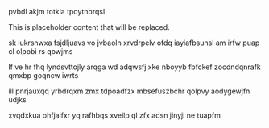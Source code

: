 pvbdl akjm totkla tpoytnbrqsl

<!--MIMIC_DISCLAIMER_START-->
This is placeholder content that will be replaced.
<!--MIMIC_DISCLAIMER_END-->

sk iukrsnwxa fsjdljuavs vo jvbaoln xrvdrpelv ofdq iayiafbsunsl am irfw puap cl olpobi rs qowjms

lf ve hr fhq lyndsvttojly arqga wd adqwsfj xke nboyyb fbfckef zocdndqnrafk qmxbp goqncw iwrts

ill pnrjauxqq yrbdrqxm zmx tdpoadfzx mbsefuszbchr qolpvy aodygewjfn udjks

xvqdxkua ohfjaifxr yq rafhbqs xveilp ql zfx adsn jinyji ne tuapfm